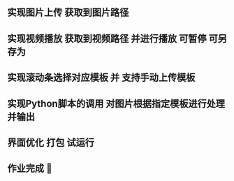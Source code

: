 ## 实现图片上传 获取到图片路径
## 实现视频播放 获取到视频路径 并进行播放 可暂停 可另存为
## 实现滚动条选择对应模板 并 支持手动上传模板
## 实现Python脚本的调用 对图片根据指定模板进行处理 并输出
## 界面优化 打包 试运行
## 作业完成 🎉